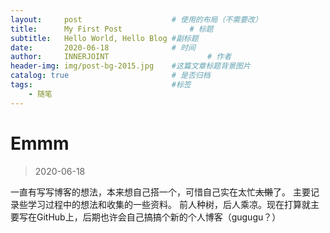 ```yaml
---
layout:     post                    # 使用的布局（不需要改）
title:      My First Post               # 标题 
subtitle:   Hello World, Hello Blog #副标题
date:       2020-06-18              # 时间
author:     INNERJOINT                      # 作者
header-img: img/post-bg-2015.jpg    #这篇文章标题背景图片
catalog: true                       # 是否归档
tags:                               #标签
    - 随笔
---
```


# Emmm
>2020-06-18

一直有写写博客的想法，本来想自己搭一个，可惜自己实在太忙~~太懒~~了。
主要记录些学习过程中的想法和收集的一些资料。
前人种树，后人乘凉。现在打算就主要写在GitHub上，后期也许会自己搞搞个新的个人博客（gugugu？）